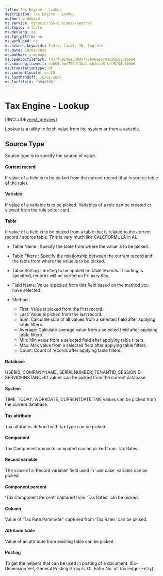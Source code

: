 ```yaml
---
title: Tax Engine - Lookup
description: Tax Engine - Lookup
author: v-debapd
ms.service: dynamics365-business-central
ms.topic: article
ms.devlang: na
ms.tgt_pltfrm: na
ms.workload: na
ms.search.keywords: India, local, IN, English
ms.date: 10/01/2020
ms.author: v-debapd
ms.openlocfilehash: f037f0914a13d046fa2b48e25c0ab8965a5ab664
ms.sourcegitcommit: ddbb5cede750df1baba4b3eab8fbed6744b5b9d6
ms.translationtype: HT
ms.contentlocale: en-IN
ms.lasthandoff: 10/01/2020
ms.locfileid: "3948608"
---
```

# <a name="tax-engine---lookup"></a>Tax Engine - Lookup

[!INCLUDE[vnext_preview](../../includes/vnext_preview.md)]

Lookup is a utility to fetch value from the system or from a variable.

## <a name="source-type"></a>Source Type

Source type is to specify the source of value.


#### <a name="current-record"></a>Current record
If value of a field is to be picked from the current record (that is source table of the rule).

#### <a name="variable"></a>Variable

If value of a variable is to be picked. Variables of a rule can be created or viewed from the rule editor card.

#### <a name="table"></a>Table

If value of a field is to be picked from a table that is related to the current record / source table. This is very much like CALCFORMULA in AL.

- Table Name : Specify the table from where the value is to be picked.

- Table Filters : Specify the relationship between the current record and the table from where the value is to be picked.

- Table Sorting : Sorting to be applied on table records. If sorting is specified, records will be sorted on Primary Key.

- Field Name: Value is picked from this field based on the method you have selected.

- Method : 

  - First: Value is picked from the first record.
  - Last: Value is picked from the last record.
  - Sum: Calculate sum of all values from a selected field after applying table filters.
  - Average: Calculate average value from a selected field after applying table filters.
  - Min: Min value from a selected field after applying table filters.
  - Max: Max value from a selected field after applying table filters.
  - Count: Count of records after applying table filters.

#### <a name="database"></a>Database

USERID, COMPANYNAME, SERIALNUMBER, TENANTID, SESSIONID, SERVICEINSTANCEID values can be picked from the current database.


#### <a name="system"></a>System

TIME, TODAY, WORKDATE, CURRENTDATETIME values can be picked from the current database.

#### <a name="tax-attribute"></a>Tax attribute

Tax attributes defined with tax type can be picked.


#### <a name="component"></a>Component

Tax Component amounts computed can be picked from Tax Rates.


#### <a name="record-variable"></a>Record variable

The value of a ‘Record variable’ field used in 'use case' variable can be picked.


#### <a name="component-percent"></a>Component percent

‘Tax Component Percent’ captured from ‘Tax Rates’ can be picked.


#### <a name="column"></a>Column

Value of ‘Tax Rate Parameter’ captured from ‘Tax Rates’ can be picked.


#### <a name="attribute-table"></a>Attribute table

Value of an attribute from existing table can be picked.


#### <a name="posting"></a>Posting

To get the helpers that can be used in posting of a document. (Ex- Dimension Set, General Posting Group’s, GL Entry No. of Tax ledger Entry).

















